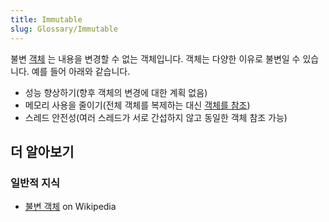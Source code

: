 ```yaml
---
title: Immutable
slug: Glossary/Immutable
---
```

불변 [객체](/ko/docs/Glossary/Object) 는 내용을 변경할 수 없는 객체입니다.
객체는 다양한 이유로 불변일 수 있습니다. 예를 들어 아래와 같습니다.

- 성능 향상하기(향후 객체의 변경에 대한 계획 없음)
- 메모리 사용을 줄이기(전체 객체를 복제하는 대신 [객체를 참조](/ko/docs/Glossary/Object_reference))
- 스레드 안전성(여러 스레드가 서로 간섭하지 않고 동일한 객체 참조 가능)

## 더 알아보기

### 일반적 지식

- [불변 객체](https://ko.wikipedia.org/wiki/%EB%B6%88%EB%B3%80%EA%B0%9D%EC%B2%B4) on Wikipedia
